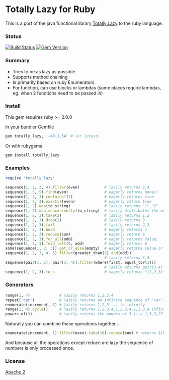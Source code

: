 # Totally Lazy for Ruby

This is a port of the java functional library [Totally Lazy](https://code.google.com/p/totallylazy/) to the ruby language.

### Status
[![Build Status](https://travis-ci.org/raymanoz/totally_lazy.svg?branch=master)](https://travis-ci.org/raymanoz/totally_lazy)
[![Gem Version](https://badge.fury.io/rb/totally_lazy.svg)](https://badge.fury.io/rb/totally_lazy)

### Summary

* Tries to be as lazy as possible
* Supports method chaining
* Is primarily based on ruby Enumerators
* For function, can use blocks or lambdas (some places require lambdas, eg. when 2 functions need to be passed in)

### Install

This gem requires ruby >= 2.0.0

In your bundler Gemfile

```ruby
gem totally_lazy, '~>0.1.54' # (or latest) 
```

Or with rubygems

```
gem install totally_lazy
```

### Examples

```ruby
require 'totally_lazy'

sequence(1, 2, 3, 4).filter(even)           # lazily returns 2,4
sequence(1, 3, 5).find(even)                # eagerly returns none()
sequence(1, 2, 3).contains?(2)              # eagerly returns true
sequence(1, 2, 3).exists?(even)             # eagerly return true
sequence(1, 2).map(to_string)               # lazily returns "1","2"
sequence(1, 2).map_concurrently(to_string)  # lazily distributes the work to background threads
sequence(1, 2, 3).take(2)                   # lazily returns 1,2
sequence(1, 2, 3).drop(2)                   # lazily returns 3
sequence(1, 2, 3).tail                      # lazily returns 2,3
sequence(1, 2, 3).head                      # eagerly returns 1
sequence(1, 2, 3).reduce(sum)               # eagerly return 6
sequence(1, 2, 3).for_all(odd)              # eagerly returns false;
sequence(1, 2, 3).fold_left(0, add)         # eagerly returns 6
some(sequence(1, 2, 3)).get_or_else(empty)  # eagerly returns value or else empty sequence
sequence(1, 2, 3, 4, 5).filter(greater_than(2).and(odd))
                                            # lazily returns 3,5
sequence(pair(1, 2), pair(3, 4)).filter(where(first, equal_to?(3))) 
                                            # lazily returns pair(3,4)
sequence(1, 2, 3).to_s                      # eagerly returns "[1,2,3]"
```

### Generators

```ruby
range(1, 4)             # lazily returns 1,2,3,4
repeat('car')           # lazily returns an infinite sequence of 'car's
enumerate(increment, 1) # lazily returns 1,2,3 ... to infinity
range(1, 4).cycle()     # lazily returns 1,2,3,4,1,2,3,4,1,2,3,4 infinitely 
powers_of(3)            # lazily returns the powers of 3 (i.e 1,3,9,27 ...)
```

Naturally you can combine these operations together ... 

```ruby
enumerate(increment, 1).filter(even).take(10).reduce(sum) # returns 110
```

And because all the operations except reduce are lazy the sequence of numbers is only processed once.

### License

[Apache 2](http://www.apache.org/licenses/LICENSE-2.0)
